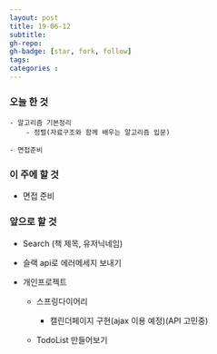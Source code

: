 ```yaml
---
layout: post
title: 19-06-12
subtitle: 
gh-repo: 
gh-badge: [star, fork, follow]
tags:  
categories :  
---
```


### 오늘 한 것 

    - 알고리즘 기본정리
        - 정렬(자료구조와 함께 배우는 알고리즘 입문)

    - 면접준비

### 이 주에 할 것
 - 면접 준비

### 앞으로 할 것
- Search (책 제목, 유저닉네임)
- 슬랙 api로 에러메세지 보내기

- 개인프로젝트
    - 스프링다이어리
        - 캘린더페이지 구현(ajax 이용 예정)(API 고민중)

    - TodoList 만들어보기